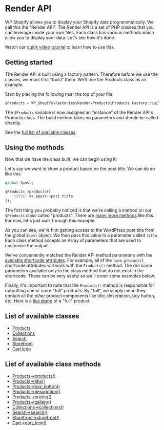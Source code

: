 # Render API

WP Shopify allows you to display your Shopify data programmatically. We call this the "Render API". The Render API is a set of PHP classes that you can leverage inside your own files. Each class has various methods which allow you to display your data. Let's see how it's done.

Watch our [quick video tutorial](https://www.youtube.com/watch?v=lYm6G35e8sI) to learn how to use this.

## Getting started

The Render API is built using a factory pattern. Therefore before we use the classes, we must first "build" them. We'll use the Products class as an example.

Start by placing the following near the top of your file:

```php
$Products = WP_Shopify\Factories\Render\Products\Products_Factory::build();
```

The `$Products` variable is now assigned an "instance" of the Render API's Products class. The build method takes no parameters and should be called directly.

See the [full list of available classes](#list-of-available-classes).

## Using the methods

Now that we have the class built, we can begin using it!

Let's say we want to show a product based on the post title. We can do so like this:

```js
global $post;

$Products->products([
   'title' => $post->post_title
]);
```

The first thing you probably noticed is that we're calling a method on our `$Products` class called "products". There are [many more methods](#list-of-available-class-methods) like this. For now, let's just walk through this example.

As you can see, we're first getting access to the WordPress post title from the global `$post` object. We then pass this value to a parameter called `title`. Each class method accepts an Array of parameters that are used to customize the output.

We've conveniently matched the Render API method parameters with the [available shortcode attributes](shortcodes/wps_products). For example, all of the `[wps_products]` shortcode attributes will work with the `Products()` method. The _are_ some parameters available only to the class method that do not exist in the shortcode. These can be very useful so we'll cover some examples below.

Finally, it's important to note that the `Products()` method is responsible for outputting one or more "full" products. By "full", we simply mean they contain all the _other_ product components like title, description, buy button, etc. Here is a [live demo](https://demo.wpshop.io/products-example?utm_medium=docs&utm_source=features&utm_campaign=info) of a "full" product.

## List of available classes

- [Products](/)
- [Collections](/)
- [Search](/)
- [Storefront](/)
- [Cart Icon](/)

## List of available class methods

- [Products->products()](/)
- [Products->title()](/)
- [Products->buy_button()](/)
- [Products->description()](/)
- [Products->pricing()](/)
- [Products->gallery()](/)
- [Collections->collections()](/)
- [Search->search()](/)
- [Storefront->storefront()](/)
- [Cart->cart_icon()](/)
